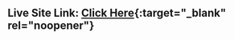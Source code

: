 ## Live Site Link: [Click Here](https://superlative-gnome-dc29bf.netlify.app/){:target="\_blank" rel="noopener"}
